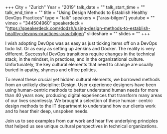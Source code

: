+++
City = "Zurich"
Year = "2019"
talk_date = ""
talk_start_time = ""
talk_end_time = ""
title = "Using Design Methods to Establish Healthy DevOps Practices"
type = "talk"
speakers = ["aras-bilgen"]
youtube = ""
vimeo = "344504960"
speakerdeck = "https://speakerdeck.com/dodzh/using-design-methods-to-establish-healthy-devops-practices-aras-bilgen"
slideshare = ""
slides = ""
+++

I wish adopting DevOps was as easy as just ticking items off on a DevOps todo list. Or as
easy as setting up Jenkins and Docker. The reality is very different. Successful DevOps
transitions require changes in the technical stack, in the mindset, in practices, and in
the organizational culture. Unfortunately, the key cultural elements that need to change
are usually buried in apathy, shyness and office politics.

To reveal these crucial yet hidden cultural elements, we borrowed methods from an unlikely
discipline: Design. User experience designers have been using human-centric methods to
better understand human needs for more than 40 years now, producing digital experiences
that transform many areas of our lives seamlessly. We brought a selection of these human-
centric design methods to the IT department to understand how our clients work and to hear
their deep, unspoken needs.

Join us to see examples from our work and hear five underlying principles that helped us
see unique cultural perspectives in technical organizations.
